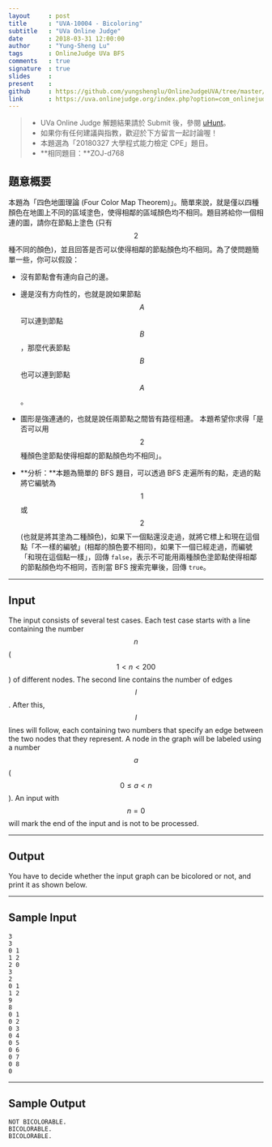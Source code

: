 ```yaml
---
layout     : post
title      : "UVA-10004 - Bicoloring"
subtitle   : "UVa Online Judge"
date       : 2018-03-31 12:00:00
author     : "Yung-Sheng Lu"
tags       : OnlineJudge UVa BFS
comments   : true
signature  : true
slides     : 
present    :
github     : https://github.com/yungshenglu/OnlineJudgeUVA/tree/master/UVA-10420
link       : https://uva.onlinejudge.org/index.php?option=com_onlinejudge&Itemid=8&page=show_problem&problem=945
---
```


> * UVa Online Judge 解題結果請於 Submit 後，參閱 [uHunt](https://uhunt.onlinejudge.org/)。
> * 如果你有任何建議與指教，歡迎於下方留言一起討論喔！
> * 本題選為「20180327 大學程式能力檢定 CPE」題目。
> * **相同題目：**ZOJ-d768

## 題意概要

本題為「四色地圖理論 (Four Color Map Theorem)」。簡單來說，就是僅以四種顏色在地圖上不同的區域塗色，使得相鄰的區域顏色均不相同。題目將給你一個相連的圖，請你在節點上塗色 (只有 $$2$$ 種不同的顏色)，並且回答是否可以使得相鄰的節點顏色均不相同。為了使問題簡單一些，你可以假設：
* 沒有節點會有連向自己的邊。
* 邊是沒有方向性的，也就是說如果節點 $$A$$ 可以連到節點 $$B$$，那麼代表節點 $$B$$ 也可以連到節點 $$A$$。
* 圖形是強連通的，也就是說任兩節點之間皆有路徑相連。
本題希望你求得「是否可以用 $$2$$ 種顏色塗節點使得相鄰的節點顏色均不相同」。

* **分析：**本題為簡單的 BFS 題目，可以透過 BFS 走遍所有的點，走過的點將它編號為 $$1$$ 或 $$2$$ (也就是將其塗為二種顏色)，如果下一個點還沒走過，就將它標上和現在這個點「不一樣的編號」(相鄰的顏色要不相同)，如果下一個已經走過，而編號「和現在這個點一樣」，回傳 `false`，表示不可能用兩種顏色塗節點使得相鄰的節點顏色均不相同，否則當 BFS 搜索完畢後，回傳 `true`。

---
## Input

The input consists of several test cases. Each test case starts with a line containing the number $$n$$ ($$1 < n < 200$$) of different nodes. The second line contains the number of edges $$l$$. After this, $$l$$ lines will follow, each containing two numbers that specify an edge between the two nodes that they represent. A node in the graph will be labeled using a number $$a$$ ($$0 \le a < n$$). An input with $$n = 0$$ will mark the end of the input and is not to be processed.

---
## Output

You have to decide whether the input graph can be bicolored or not, and print it as shown below.

---
## Sample Input

```
3
3
0 1
1 2
2 0
3
2
0 1
1 2
9
8
0 1
0 2
0 3
0 4
0 5
0 6
0 7
0 8
0
```

---
## Sample Output

```
NOT BICOLORABLE.
BICOLORABLE.
BICOLORABLE.
```